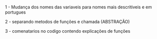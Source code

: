 ﻿1 - Mudança dos nomes das variaveis para nomes mais descritiveis e em portugues

2 - separando metodos de funções e chamada (ABSTRAÇÃO)

3 - comenatarios no codigo contendo explicações de funções